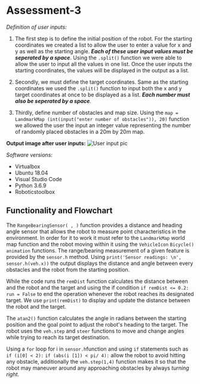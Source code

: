 # **Assessment-3**

*Definition of user inputs:*

1. The first step is to define the initial position of the robot. For the starting coordinates we created a list to allow the user to enter a value for x and y as well as the starting angle. ***Each of these user input values must be seperated by a space***. Using the `.split()` function we were able to allow the user to input all the values in one list. Once the user inputs the starting coordinates, the values will be displayed in the output as a list.

2. Secondly, we must define the target coordinates. Same as the starting coordinates we used the `.split()` function to input both the x and y target coordinates at once to be displayed as a list. ***Each number must also be seperated by a space***.

3. Thirdly, define number of obstacles and map size. Using the `map = LandmarkMap (int(input("enter number of obstacles")), 20)` function we allowed the user the input an integer value representing the number of randomly placed obstacles in a 20m by 20m map.

**Output image after user inputs:**
![User input pic](https://user-images.githubusercontent.com/99170649/164945994-0df0d191-b407-4afc-a527-091566eb8339.PNG)

 *Software versions:*
- Virtualbox
- Ubuntu 18.04
- Visual Studio Code
- Python 3.6.9
- Roboticstoolbox

## Functionality and Flowchart

The `RangeBearingSensor( , )` function provides a distance and heading angle sensor that allows the robot to measure point characteristics in the environment. In order for it to work it must refer to the `LandmarkMap` world map function and the robot moving within it using the  `VehicleIcon` `Bicycle()` `animation` functions. The range/bearing measurement of a given feature is provided by the `sensor.h` method. Using `print('Sensor readings: \n', sensor.h(veh.x))` the output displays the distance and angle between every obstacles and the robot from the starting position.

While the code runs the `remDist` function calculates the distance between and the robot and the target and using the if condition `if remDist <= 0.2:` `run = False` to end the operation whenever the robot reaches its designated target. We use `print(remDist)` to display and update the distance between the robot and the target.

The `atan2()` function calculates the angle in radians between the starting position and the goal point to adjust the robot's heading to the target.
The robot uses the `veh.step` and `steer` functions to move and change angles while trying to reach its target destination.

Using a `for` loop for i in `sensor.h`function and using `if` statements such as ` if (i[0] < 2):`
         `if (abs(i [1]) < pi/ 4):` allow the robot to avoid hitting any obstacle, additionally the `veh.step(1,4)` function makes it so that the robot may maneuver around any approaching obstacles by always *turning right*. 


  

